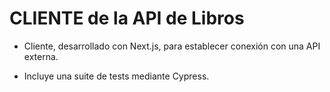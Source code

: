 # CLIENTE de la API de Libros

- Cliente, desarrollado con Next.js, para establecer conexión con una API externa.

- Incluye una suite de tests mediante Cypress.
